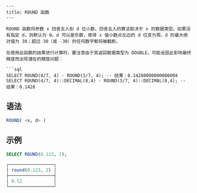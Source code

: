 ```
---
title: ROUND 函数
---

ROUND 函数将参数 x 四舍五入到 d 位小数。四舍五入的算法取决于 x 的数据类型。如果没有指定 d，则默认为 0。d 可以是负数，使得 x 值小数点左边的 d 位变为零。d 的最大绝对值为 30；超过 30（或 -30）的任何数字都将被截断。

在使用此函数的结果进行计算时，要注意由于其返回数据类型为 DOUBLE，可能会因此影响最终精度而出现潜在的精度问题：

```sql
SELECT ROUND(4/7, 4) - ROUND(3/7, 4); -- 结果：0.14280000000000004
SELECT ROUND(4/7, 4)::DECIMAL(8,4) - ROUND(3/7, 4)::DECIMAL(8,4); -- 结果：0.1428
```

## 语法

```sql
ROUND( <x, d> )
```

## 示例

```sql
SELECT ROUND(0.123, 2);

┌─────────────────┐
│ round(0.123, 2) │
├─────────────────┤
│ 0.12            │
└─────────────────┘
```
```